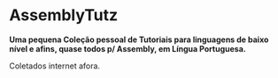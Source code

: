 # AssemblyTutz 

**Uma pequena Coleção pessoal de Tutoriais para linguagens de baixo nível e afins, quase todos p/ Assembly, em Língua Portuguesa.**

Coletados internet afora.
